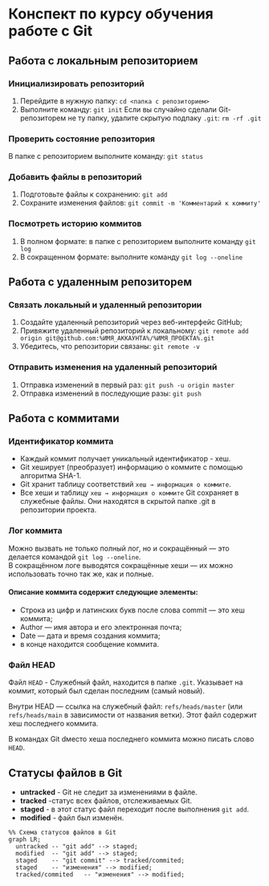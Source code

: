 # Конспект по курсу обучения работе с Git

## Работа с локальным репозиторием
### Инициализировать репозиторий
1. Перейдите в нужную папку: `cd <папка с репозиторием>`
1. Выполните команду: `git init`
Если вы случайно сделали Git-репозиторем не ту папку, удалите скрытую подпаку `.git`: `rm -rf .git`
### Проверить состояние репозитория
В папке с репозиторием выполните команду: `git status`
### Добавить файлы в репозиторий
1. Подготовьте файлы к сохранению: `git add`
1. Сохраните изменения файлов: `git commit -m 'Комментарий к коммиту'`
### Посмотреть историю коммитов
1. В полном формате: в папке с репозиторием выполните команду `git log`
1. В сокращенном формате: выполните команду `git log --oneline`

## Работа с удаленным репозиторем
### Связать локальный и удаленный репозитории
1. Создайте удаленный репозиторий через веб-интерфейс GitHub;
1. Привяжите удаленный репозиторий к локальному: `git remote add origin git@github.com:%ИМЯ_АККАУНТА%/%ИМЯ_ПРОЕКТА%.git`
1. Убедитесь, что репозитории связаны: `git remote -v`
### Отправить изменения на удаленный репозиторий
1. Отправка изменений в первый раз: `git push -u origin master`
1. Отправка изменений в последующие разы: `git push`

## Работа с коммитами
### Идентификатор коммита
- Каждый коммит получает уникальный идентификатор - хеш.
- Git хеширует (преобразует) информацию о коммите с помощью алгоритма SHA-1.
- Git хранит таблицу соответствий `хеш → информация о коммите`.
- Все хеши и таблицу `хеш → информация о коммите` Git сохраняет в служебные файлы. Они находятся в скрытой папке .git в репозитории проекта.
### Лог коммита
Можно вызвать не только полный лог, но и сокращённый — это делается командой `git log --oneline`.  
В сокращённом логе выводятся сокращённые хеши — их можно использовать точно так же, как и полные.
#### Описание коммита содержит следующие элементы:
- Строка из цифр и латинских букв после слова commit — это хеш коммита;
- Author — имя автора и его электронная почта;
- Date — дата и время создания коммита;
- в конце находится сообщение коммита.
### Файл HEAD
Файл `HEAD` - Служебный файл, находится в папке `.git`. Указывает на коммит, который был сделан последним (самый новый). 

Внутри HEAD — ссылка на служебный файл: `refs/heads/master` (или `refs/heads/main` в зависимости от названия ветки). Этот файл содержит хеш последнего коммита.

В командах Git dместо хеша последнего коммита можно писать слово `HEAD`.

## Статусы файлов в Git
- **untracked** - Git не следит за изменениями в файле.
- **tracked** -статус всех файлов, отслеживаемых Git.
- **staged** - в этот статус файл переходит после выполнения `git add`.
- **modified** - файл был изменён.

```mermaid
%% Схема статусов файлов в Git
graph LR;
  untracked -- "git add" --> staged;
  modified  -- "git add" --> staged;
  staged    -- "git commit" --> tracked/commited;
  staged    -- "изменения" --> modified;
  tracked/commited   -- "изменения" --> modified;
``` 


